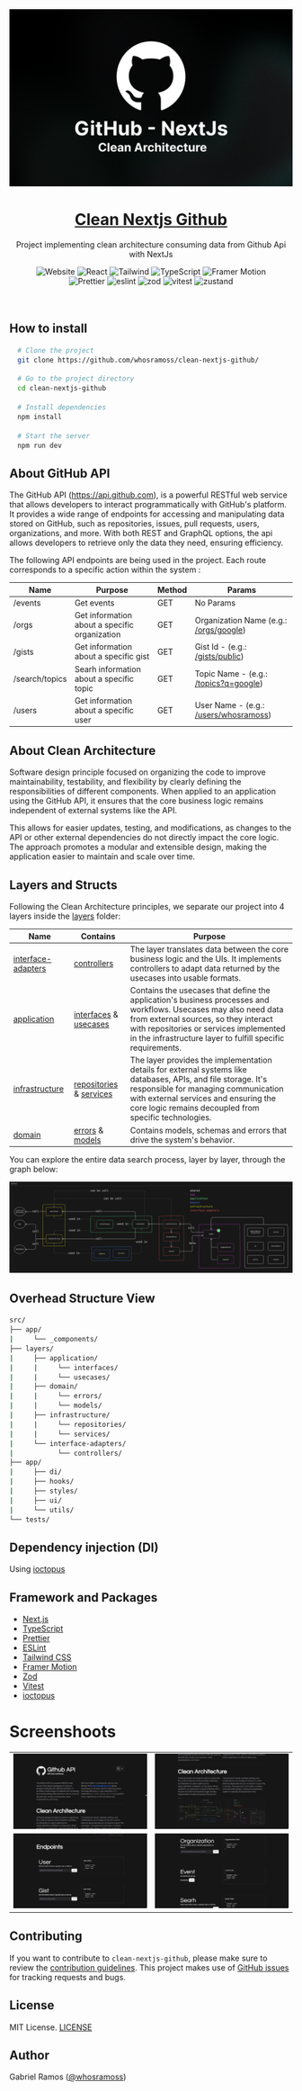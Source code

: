<a href="https://github.com/whosramoss/clean-nextjs-github">
  <img alt="clean-nextjs-github" src="./public/thumbnail.png" />
  <h1 align="center">Clean Nextjs Github</h1>
</a>

<p align="center">
  Project implementing clean architecture consuming data from Github Api with NextJs
</p>

<div align="center">
  <img src="https://img.shields.io/badge/next.js-242424?style=for-the-badge&logo=nextdotjs" alt="Website">
  <img src="https://img.shields.io/badge/React-563D7C?style=for-the-badge&logo=React&logoColor=fff" alt="React">
  <img src="https://img.shields.io/badge/Tailwind-FEFEFE?style=for-the-badge&logo=tailwindcss" alt="Tailwind">
  <img src="https://img.shields.io/badge/Typescript-007acc?style=for-the-badge&logo=typescript&logoColor=fff" alt="TypeScript">
  <img src="https://img.shields.io/badge/Framer%20Motion-CC6699?style=for-the-badge&logo=framer" alt="Framer Motion">
  <br/>
  <img src="https://img.shields.io/badge/Prettier-242424?style=for-the-badge&logo=prettier" alt="Prettier">
  <img src="https://img.shields.io/badge/eslint-0170FE?style=for-the-badge&logo=eslint" alt="eslint">
  <img src="https://img.shields.io/badge/zod-242424?style=for-the-badge&logo=zod" alt="zod">
  <img src="https://img.shields.io/badge/vitest-242424?style=for-the-badge&logo=vitest" alt="vitest">
  <img src="https://img.shields.io/badge/zustand-242424?style=for-the-badge&logo=React" alt="zustand">
</div>
<br/>

<br/>



## How to install

```bash
  # Clone the project
  git clone https://github.com/whosramoss/clean-nextjs-github/

  # Go to the project directory
  cd clean-nextjs-github

  # Install dependencies
  npm install

  # Start the server 
  npm run dev
```

## About GitHub API
The GitHub API (https://api.github.com), is a powerful RESTful web service that allows developers to interact programmatically with GitHub's platform. It provides a wide range of endpoints for accessing and manipulating data stored on GitHub, such as repositories, issues, pull requests, users, organizations, and more.
With both REST and GraphQL options, the api allows developers to retrieve only the data they need, ensuring efficiency.

The following API endpoints are being used in the project. Each route corresponds to a specific action within the system :

|  Name | Purpose | Method | Params |
|---|---|---|---|
|/events|Get events|GET|No Params|
|/orgs|Get information about a specific organization|GET|Organization Name  (e.g.: [/orgs/google](https://api.github.com/orgs/google))|
|/gists|Get information about a specific gist|GET|Gist Id - (e.g.: [/gists/public](https://api.github.com/gists/public))|
|/search/topics|Searh information about a specific topic|GET|Topic Name - (e.g.: [/topics?q=google](https://api.github.com/search/topics?q=google))|
|/users|Get information about a specific user|GET|User Name - (e.g.: [/users/whosramoss](https://api.github.com/users/whosramoss))|

## About Clean Architecture
Software design principle focused on organizing the code to improve maintainability, testability, and flexibility by clearly defining the responsibilities of different components. When applied to an application using the GitHub API, it ensures that the core business logic remains independent of external systems like the API.

This allows for easier updates, testing, and modifications, as changes to the API or other external dependencies do not directly impact the core logic. The approach promotes a modular and extensible design, making the application easier to maintain and scale over time.


##  Layers and Structs
Following the Clean Architecture principles, we separate our project into 4 layers inside the [layers](./src/layers/) folder:

|  Name | Contains  | Purpose |
|---|---|---|
|[interface-adapters](./src/layers/interface-adapters/)|[controllers](./src/layers/interface-adapters/controllers)|The layer translates data between the core business logic and the UIs. It implements controllers to adapt data returned by the usecases into usable formats.|
|[application](./src/layers/application/)|[interfaces](./src/layers/application/interfaces) & [usecases](./src/layers/application/usecases)|Contains the usecases that define the application's business processes and workflows. Usecases may also need data from external sources, so they interact with repositories or services implemented in the infrastructure layer to fulfill specific requirements.|
|[infrastructure](./src/layers/infrastructure/)|[repositories](./src/layers/infrastructure/repositories) & [services](./src/layers/infrastructure/services)|The layer provides the implementation details for external systems like databases, APIs, and file storage. It's responsible for managing communication with external services and ensuring the core logic remains decoupled from specific technologies.|
|[domain](./src/layers/domain/)|[errors](./src/layers/domain/errors) & [models](./src/layers/domain/models)|Contains models, schemas and errors that drive the system's behavior.|

You can explore the entire data search process, layer by layer, through the graph below:

<a href="https://github.com/whosramoss/clean-nextjs-github/blob/main/public/clean-arch.png">
  <img alt="clean-nextjs-github" src="./public/clean-arch.png" />
</a>

## Overhead Structure View
```bash
src/
├── app/
|     └── _components/
├── layers/
|     ├── application/
|     |     └── interfaces/
|     |     └── usecases/
|     ├── domain/
|     |     └── errors/
|     |     └── models/
|     ├── infrastructure/
|     |     └── repositories/
|     |     └── services/
|     └── interface-adapters/
|           └── controllers/
├── app/
|     ├── di/
|     ├── hooks/
|     ├── styles/
|     ├── ui/
|     └── utils/
└── tests/
```

## Dependency injection (DI) 
Using [ioctopus](https://github.com/Evyweb/ioctopus)

## Framework and Packages 
- [Next.js](https://nextjs.org/) 
- [TypeScript](https://www.typescriptlang.org/) 
- [Prettier](https://prettier.io/)
- [ESLint](https://eslint.org/) 
- [Tailwind CSS](https://tailwindcss.com/) 
- [Framer Motion](https://framer.com/motion) 
- [Zod](https://zod.dev/) 
- [Vitest](https://vitest.dev/) 
- [ioctopus](https://github.com/Evyweb/ioctopus) 


# Screenshoots
|   |   |
|---|---|
|  ![](./public/screenshoots/1.png) | ![](./public/screenshoots/2.png)  |
|  ![](./public/screenshoots/3.png) | ![](./public/screenshoots/4.png)  |



## Contributing 
If you want to contribute to `clean-nextjs-github`, please make sure to review the [contribution guidelines](https://github.com/whosramoss/clean-nextjs-github/blob/master/CONTRIBUTING.md). This project makes use of [GitHub issues](https://github.com/whosramoss/clean-nextjs-github/issues) for tracking requests and bugs.

## License 

MIT License. [LICENSE](./LICENSE)

## Author 

Gabriel Ramos ([@whosramoss](https://github.com/whosramoss))

